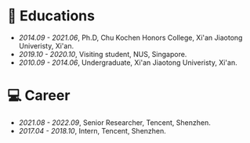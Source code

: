 
# 📖 Educations
- *2014.09 - 2021.06*, Ph.D, Chu Kochen Honors College, Xi'an Jiaotong Univeristy, Xi'an.
- *2019.10 - 2020.10*, Visiting student, NUS, Singapore.
- *2010.09 - 2014.06*, Undergraduate, Xi'an Jiaotong Univeristy, Xi'an.

# 💻 Career
- *2021.08 - 2022.09*, Senior Researcher, Tencent, Shenzhen.
- *2017.04 - 2018.10*, Intern, Tencent, Shenzhen.
